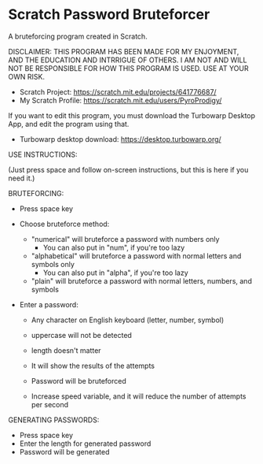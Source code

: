 # Scratch Password Bruteforcer
A bruteforcing program created in Scratch.

DISCLAIMER: THIS PROGRAM HAS BEEN MADE FOR MY ENJOYMENT, AND THE EDUCATION AND INTRRIGUE OF OTHERS. I AM NOT AND WILL NOT BE RESPONSIBLE FOR HOW THIS PROGRAM IS USED. USE AT YOUR OWN RISK.

- Scratch Project: https://scratch.mit.edu/projects/641776687/
- My Scratch Profile: https://scratch.mit.edu/users/PyroProdigy/

If you want to edit this program, you must download the Turbowarp Desktop App, and edit the program using that.
  - Turbowarp desktop download: https://desktop.turbowarp.org/


USE INSTRUCTIONS:

(Just press space and follow on-screen instructions, but this is here if you need it.)

BRUTEFORCING:
- Press space key
- Choose bruteforce method:
  - "numerical" will bruteforce a password with numbers only
    - You can also put in "num", if you're too lazy 
  - "alphabetical" will bruteforce a password with normal letters and symbols only
    - You can also put in "alpha", if you're too lazy
  - "plain" will bruteforce a password with normal letters, numbers, and symbols

- Enter a  password:
  - Any character on English keyboard (letter, number, symbol)
  - uppercase will not be detected
  - length doesn't matter

  - It will show the results of the attempts
  - Password will be bruteforced
  - Increase speed variable, and it will reduce the 
  number of attempts per second

GENERATING PASSWORDS:
- Press space key
- Enter the length for generated password
- Password will be generated
